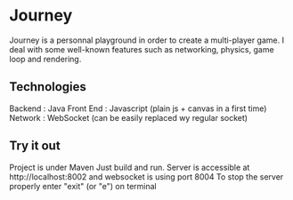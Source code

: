 # Journey

Journey is a personnal playground in order to create a multi-player game.
I deal with some well-known features such as networking, physics, game loop and rendering.

## Technologies

Backend : Java
Front End : Javascript (plain js + canvas in a first time)
Network : WebSocket (can be easily replaced wy regular socket)

## Try it out

Project is under Maven
Just build and run. Server is accessible at http://localhost:8002 and websocket is using port 8004
To stop the server properly enter "exit" (or "e") on terminal
